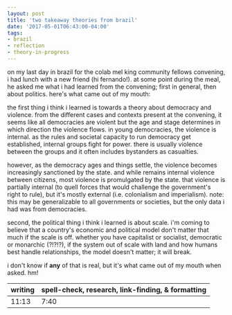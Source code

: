 ```yaml
---
layout: post
title: 'two takeaway theories from brazil'
date: '2017-05-01T06:43:00-04:00'
tags:
- brazil
- reflection
- theory-in-progress
--- 
```


on my last day in brazil for the colab mel king community fellows convening, i had lunch with a new friend (hi fernando!). at some point during the meal, he asked me what i had learned from the convening; first in general, then about politics. here's what came out of my mouth:

the first thing i think i learned is towards a theory about democracy and violence. from the different cases and contexts present at the convening, it seems like all democracies are violent but the age and stage determines in which direction the violence flows. in young democracies, the violence is internal. as the rules and societal capacity to run democracy get established, internal groups fight for power. there is usually violence between the groups and it often includes bystanders as casualties.

however, as the democracy ages and things settle, the violence becomes increasingly sanctioned by the state. and while remains internal violence between citizens, most violence is promulgated by the state. that violence is partially internal (to quell forces that would challenge the government's right to rule), but it's mostly external (i.e. colonialism and imperialism). note: this may be generalizable to all governments or societies, but the only data i had was from democracies.

second, the political thing i think i learned is about scale. i'm coming to believe that a country's economic and political model don't matter that much if the scale is off. whether you have capitalist or socialist, democratic or monarchic (?!?!?), if the system out of scale with land and how humans best handle relationships, the model doesn't matter; it will break. 

i don't know if **any** of that is real, but it's what came out of my mouth when asked. hm!

<table>
	<thead>
		<tr>
			<th>writing</th>
			<th>spell-check, research, link-finding, & formatting</th>
		</tr>
	</thead>
	<tbody>
		<tr>
			<td>11:13</td>
			<td>7:40</td>
		</tr>
	</tbody>
</table>